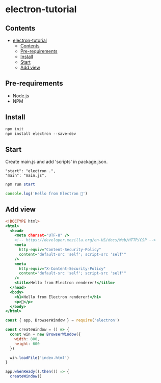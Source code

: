 # electron-tutorial

## Contents

- [electron-tutorial](#electron-tutorial)
  - [Contents](#contents)
  - [Pre-requirements](#pre-requirements)
  - [Install](#install)
  - [Start](#start)
  - [Add view](#add-view)

## Pre-requirements

- Node.js
- NPM

## Install

```powershell
npm init
npm install electron --save-dev
```

## Start

Create main.js and add 'scripts' in package.json.

```
"start": "electron .",
"main": "main.js",
```

```powershell
npm run start
```

```main.js
console.log('Hello from Electron 👋')
```

## Add view

```index.html
<!DOCTYPE html>
<html>
  <head>
    <meta charset="UTF-8" />
    <!-- https://developer.mozilla.org/en-US/docs/Web/HTTP/CSP -->
    <meta
      http-equiv="Content-Security-Policy"
      content="default-src 'self'; script-src 'self'"
    />
    <meta
      http-equiv="X-Content-Security-Policy"
      content="default-src 'self'; script-src 'self'"
    />
    <title>Hello from Electron renderer!</title>
  </head>
  <body>
    <h1>Hello from Electron renderer!</h1>
    <p>👋</p>
  </body>
</html>
```

```main.js
const { app, BrowserWindow } = require('electron')

const createWindow = () => {
  const win = new BrowserWindow({
    width: 800,
    height: 600
  })

  win.loadFile('index.html')
}

app.whenReady().then(() => {
  createWindow()
```